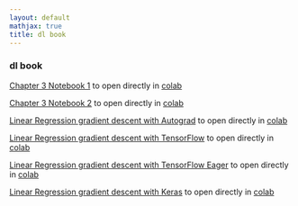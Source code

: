 ```yaml
---
layout: default
mathjax: true
title: dl book
---
```

<h3>dl book</h3>


[Chapter 3 Notebook 1](https://github.com/tensorchiefs/dl_book/blob/master/chapter_03/mse_loss_gradient_descent_1d.ipynb) to open directly in [colab](https://colab.research.google.com/github/tensorchiefs/dl_book/blob/master/chapter_03/mse_loss_gradient_descent_1d.ipynb)  

[Chapter 3 Notebook 2](https://github.com/tensorchiefs/dl_book/blob/master/chapter_03/mse_loss_gradient_descent_2d.ipynb) to open directly in [colab](https://colab.research.google.com/github/tensorchiefs/dl_book/blob/master/chapter_03/mse_loss_gradient_descent_2d.ipynb)  

[Linear Regression gradient descent with Autograd](https://github.com/tensorchiefs/dl_book/blob/master/chapter_03/gradient_descent_with_autograd.ipynb) to open directly in [colab](https://colab.research.google.com/github/tensorchiefs/dl_book/blob/master/chapter_03/gradient_descent_with_autograd.ipynb)   

[Linear Regression gradient descent with TensorFlow](https://github.com/tensorchiefs/dl_book/blob/master/chapter_03/gradient_descent_with_tensorflow.ipynb) to open directly in [colab](https://colab.research.google.com/github/tensorchiefs/dl_book/blob/master/chapter_03/gradient_descent_with_tensorflow.ipynb)  

[Linear Regression gradient descent with TensorFlow Eager](https://github.com/tensorchiefs/dl_book/blob/master/chapter_03/gradient_descent_with_tf_eager.ipynb) to open directly in [colab](https://colab.research.google.com/github/tensorchiefs/dl_book/blob/master/chapter_03/gradient_descent_with_tf_eager.ipynb)  

[Linear Regression gradient descent with Keras](https://github.com/tensorchiefs/dl_book/blob/master/chapter_03/gradient_descent_with_keras.ipynb) to open directly in [colab](https://colab.research.google.com/github/tensorchiefs/dl_book/blob/master/chapter_03/gradient_descent_with_keras.ipynb)

